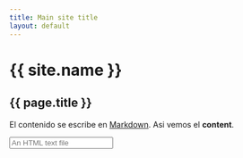 ```yaml
---
title: Main site title
layout: default
---
```


# {{ site.name }}
## {{ page.title }}


El contenido se escribe en [Markdown](https://google.com). Asi vemos el **content**.

<!-- Tambien hay html tags en Markdown -->
<form>
<input type="text" placeholder="An HTML text file"></form>